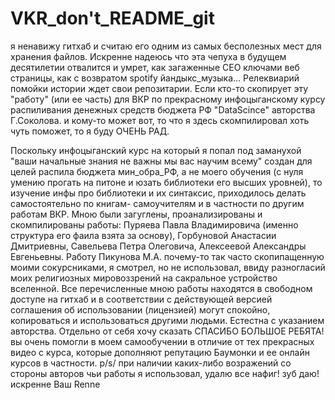 # VKR_don't_README_git
я ненавижу гитхаб и считаю его одним из самых бесполезных мест для хранения файлов. Искренне надеюсь что эта чепуха в будущем десятилетии отвалится и умрет, как загаженные СЕО ключами веб страницы, как с возвратом spotify йандыкс_музыка... Релеквиарий помойки истории ждет свои репозитарии. 
Если кто-то скопирует эту "работу" (или ее часть) для ВКР по прекрасному инфоцыганскому курсу распиливания денежных средств бюджета РФ "DataScince" авторства Г.Соколова. и кому-то может вот, то что я здесь скомпилировал хоть чуть поможет, то я буду ОЧЕНЬ РАД. 

Поскольку инфоцыганский курс на который я попал под заманухой "ваши начальные знания не важны мы вас научим всему" создан для целей распила бюджета мин_обра_РФ, а не моего обучения (с нуля умению прогать на питоне и юзать библиотеки его высших уровней), то изучение инфы про библиотеки и их синтаксис, приходилось делать самостоятельно по книгам- самоучителям и в частности по другим работам ВКР.
Мною были загуглены, проанализированы и скомпилированы работы: Пуряева Павла Владимировича (именно структура его фаила взята за основу), Горбуновой Анастасии Дмитриевны, Савельева Петра Олеговича, Алексеевой Александры Евгеньевны. Работу Пикунова М.А. почему-то так часто скопипащенную моими сокурсниками, я смотрел, но не использовал, ввиду разногласий моих религиозных мировоззрений на сакральное устройство вселенной. 
Все перечисленные мною работы находятся в свободном доступе на гитхаб и в соответствии с действующей версией соглашения об использовании (лицензией) могут спокойно, копироваться и использоваться другими людьми. Естестна с указанием авторства. Отдельно от себя хочу сказать СПАСИБО БОЛЬШОЕ РЕБЯТА! вы очень помогли в моем самообучении в отличие от тех прекрасных видео с курса, которые дополняют  репутацию Баумонки и ее онлайн курсов в частности.
p/s/  при наличии каких-либо возражений со стороны авторов чьи работы я использовал, удалю все нафиг! зуб даю!
искренне Ваш Renne
